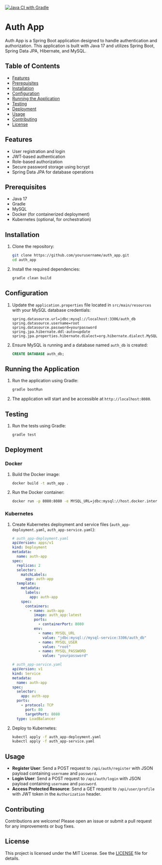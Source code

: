[![Java CI with Gradle](https://github.com/Amits64/auth_app/actions/workflows/gradle.yml/badge.svg)](https://github.com/Amits64/auth_app/actions/workflows/gradle.yml)

# Auth App

Auth App is a Spring Boot application designed to handle authentication and authorization. This application is built with Java 17 and utilizes Spring Boot, Spring Data JPA, Hibernate, and MySQL.

## Table of Contents
- [Features](#features)
- [Prerequisites](#prerequisites)
- [Installation](#installation)
- [Configuration](#configuration)
- [Running the Application](#running-the-application)
- [Testing](#testing)
- [Deployment](#deployment)
- [Usage](#usage)
- [Contributing](#contributing)
- [License](#license)

## Features
- User registration and login
- JWT-based authentication
- Role-based authorization
- Secure password storage using bcrypt
- Spring Data JPA for database operations

## Prerequisites
- Java 17
- Gradle
- MySQL
- Docker (for containerized deployment)
- Kubernetes (optional, for orchestration)

## Installation

1. Clone the repository:
    ```sh
    git clone https://github.com/yourusername/auth_app.git
    cd auth_app
    ```

2. Install the required dependencies:
    ```sh
    gradle clean build
    ```

## Configuration

1. Update the `application.properties` file located in `src/main/resources` with your MySQL database credentials:
    ```properties
    spring.datasource.url=jdbc:mysql://localhost:3306/auth_db
    spring.datasource.username=root
    spring.datasource.password=yourpassword
    spring.jpa.hibernate.ddl-auto=update
    spring.jpa.properties.hibernate.dialect=org.hibernate.dialect.MySQL8Dialect
    ```

2. Ensure MySQL is running and a database named `auth_db` is created:
    ```sql
    CREATE DATABASE auth_db;
    ```

## Running the Application

1. Run the application using Gradle:
    ```sh
    gradle bootRun
    ```

2. The application will start and be accessible at `http://localhost:8080`.

## Testing

1. Run the tests using Gradle:
    ```sh
    gradle test
    ```

## Deployment

### Docker

1. Build the Docker image:
    ```sh
    docker build -t auth_app .
    ```

2. Run the Docker container:
    ```sh
    docker run -p 8080:8080 -e MYSQL_URL=jdbc:mysql://host.docker.internal:3306/auth_db -e MYSQL_USER=root -e MYSQL_PASSWORD=yourpassword auth_app
    ```

### Kubernetes

1. Create Kubernetes deployment and service files (`auth_app-deployment.yaml`, `auth_app-service.yaml`):
    ```yaml
    # auth_app-deployment.yaml
    apiVersion: apps/v1
    kind: Deployment
    metadata:
      name: auth-app
    spec:
      replicas: 2
      selector:
        matchLabels:
          app: auth-app
      template:
        metadata:
          labels:
            app: auth-app
        spec:
          containers:
            - name: auth-app
              image: auth_app:latest
              ports:
                - containerPort: 8080
              env:
                - name: MYSQL_URL
                  value: "jdbc:mysql://mysql-service:3306/auth_db"
                - name: MYSQL_USER
                  value: "root"
                - name: MYSQL_PASSWORD
                  value: "yourpassword"
    ```

    ```yaml
    # auth_app-service.yaml
    apiVersion: v1
    kind: Service
    metadata:
      name: auth-app
    spec:
      selector:
        app: auth-app
      ports:
        - protocol: TCP
          port: 80
          targetPort: 8080
      type: LoadBalancer
    ```

2. Deploy to Kubernetes:
    ```sh
    kubectl apply -f auth_app-deployment.yaml
    kubectl apply -f auth_app-service.yaml
    ```

## Usage
- **Register User**: Send a POST request to `/api/auth/register` with JSON payload containing `username` and `password`.
- **Login User**: Send a POST request to `/api/auth/login` with JSON payload containing `username` and `password`.
- **Access Protected Resource**: Send a GET request to `/api/user/profile` with JWT token in the `Authorization` header.

## Contributing
Contributions are welcome! Please open an issue or submit a pull request for any improvements or bug fixes.

## License
This project is licensed under the MIT License. See the [LICENSE](LICENSE) file for details.
